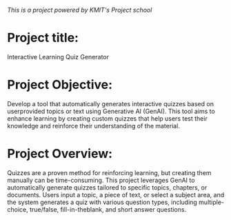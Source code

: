 *This is a project powered by KMIT's Project school*

# Project title: 
Interactive Learning Quiz Generator

# Project Objective:
Develop a tool that automatically generates interactive quizzes based on userprovided topics or text using Generative AI (GenAI). This tool aims to enhance
learning by creating custom quizzes that help users test their knowledge and
reinforce their understanding of the material.

# Project Overview:
Quizzes are a proven method for reinforcing learning, but creating them
manually can be time-consuming. This project leverages GenAI to automatically
generate quizzes tailored to specific topics, chapters, or documents. Users input
a topic, a piece of text, or select a subject area, and the system generates a
quiz with various question types, including multiple-choice, true/false, fill-in-theblank, and short answer questions.
